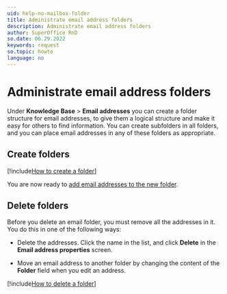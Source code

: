 ```yaml
---
uid: help-no-mailbox-folder
title: Administrate email address folders
description: Administrate email address folders
author: SuperOffice RnD
so.date: 06.29.2022
keywords: request
so.topic: howto
language: no
---
```


# Administrate email address folders

Under **Knowledge Base** > **Email addresses** you can create a folder structure for email addresses, to give them a logical structure and make it easy for others to find information. You can create subfolders in all folders, and you can place email addresses in any of these folders as appropriate.

## Create folders

[!include[How to create a folder](../../../../learn/includes/howto-create-folder-kb.md)]

You are now ready to [add email addresses to the new folder][1].

## Delete folders

Before you delete an email folder, you must remove all the addresses in it. You do this in one of the following ways:

* Delete the addresses. Click the name in the list, and click **Delete** in the **Email address properties** screen.

* Move an email address to another folder by changing the content of the **Folder** field when you edit an address.

[!include[How to delete a folder](../../../../learn/includes/howto-delete-folder-kb.md)]

<!-- Referenced links -->
[1]: add-email-address.md

<!-- Referenced images -->

